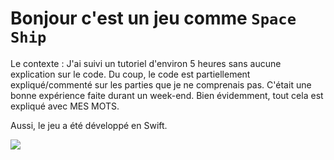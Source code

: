 # Bonjour c'est un jeu comme ``Space Ship``

Le contexte : J'ai suivi un tutoriel d'environ 5 heures sans aucune explication sur le code. Du coup, le code est partiellement expliqué/commenté sur les parties que je ne comprenais pas. C'était une bonne expérience faite durant un week-end. Bien évidemment, tout cela est expliqué avec MES MOTS.

Aussi, le jeu a été développé en Swift.

![](https://www.photofunky.net/output/image/b/a/c/f/bacfa7/photofunky.gif)




